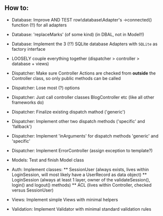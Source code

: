 
How to:
-------
* Database: Improve AND TEST row\database\Adapter's ->connected() function (!!) for all adapters

* Database: 'replaceMarks' (of some kind) (in DBAL, not in Model!!)
* Database: Implement the 3 (!?) SQLite database Adapters with `SQLite` as factory interface

* LOOSELY couple everything together (dispatcher > controller > database + views)

* Dispatcher: Make sure Controller Actions are checked from **outside** the Controller class, so only public methods can be called
* Dispatcher: Lose most (?) options
* Dispatcher: Just call controller classes BlogController etc (like all other frameworks do)
* Dispatcher: Finalize existing dispatch mathod ('generic')
* Dispatcher: Implement other two dispatch methods ('specific' and 'fallback')
* Dispatcher: Implement 'inArguments' for dispatch methods 'generic' and 'specific'
* Dispatcher: Implement ErrorController (assign exception to template?)
* Models: Test and finish Model class
* Auth: Implement classes:
** SessionUser (always exists, lives within LoginSession, will most likely have a UserRecord as data object)
** LoginSession (always at least 1 layer, owner of the validateSession(), login() and logout() methods)
** ACL (lives within Controller, checked versus SessionUser)
* Views: Implement simple Views with minimal helpers
* Validation: Implement Validator with minimal standard validation rules
